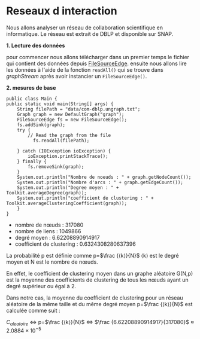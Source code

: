 # Reseaux d interaction

Nous allons analyser un réseau de collaboration scientifique en informatique. Le réseau est extrait de DBLP et disponible sur SNAP.

**1. Lecture des données**

pour commencer nous allons télécharger dans un premier temps le fichier qui contient des données depuis [FileSourceEdge](https://data.graphstream-project.org/api/gs-core/current/org/graphstream/stream/file/FileSourceEdge.html).
ensuite nous allons lire les données à l'aide de la fonction `readAll()` qui se trouve dans *graphStream* après avoir instancier un `FileSourceEdge()`.

**2. mesures de base**

    public class Main {  
    public static void main(String[] args) {  
        String filePath = "data/com-dblp.ungraph.txt";  
        Graph graph = new DefaultGraph("graph");  
        FileSourceEdge fs = new FileSourceEdge();  
        fs.addSink(graph);  
        try {  
            // Read the graph from the file  
			  fs.readAll(filePath);  
  
        } catch (IOException ioException) {  
            ioException.printStackTrace();  
        } finally {  
            fs.removeSink(graph);  
        }  
        System.out.println("Nombre de noeuds : " + graph.getNodeCount());  
        System.out.println("Nombre d'arcs : " + graph.getEdgeCount());  
        System.out.println("Degree moyen : " + Toolkit.averageDegree(graph));  
        System.out.println("coefficient de clustering : " + Toolkit.averageClusteringCoefficient(graph));  
        }  
    }

- nombre de nœuds : 317080
- nombre de liens : 1049866
- degré moyen : 6.62208890914917
- coefficient de clustering : 0.6324308280637396

La probabilité p est définie comme p=$\frac {⟨k⟩}{N}$
⟨k⟩ est le degré moyen et N est le nombre de nœuds.

En effet, le coefficient de clustering moyen dans un graphe aléatoire G(N,p) est la moyenne des coefficients de clustering de tous les nœuds ayant un degré supérieur ou égal à 2.

Dans notre cas, la moyenne du coefficient de clustering pour un réseau aléatoire de la même taille et du même degré moyen p=$\frac {⟨k⟩}{N}$ est calculée comme suit :

${C_{aleatoire}}$ <=> p=$\frac {⟨k⟩}{N}$ <=> $\frac {6.62208890914917}{317080}$ $\approx$ $2.0884 × 10 ^ {-5}$ 
